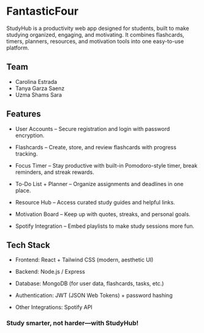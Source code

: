 # FantasticFour
StudyHub is a productivity web app designed for students, built to make studying organized, engaging, and motivating. It combines flashcards, timers, planners, resources, and motivation tools into one easy-to-use platform.

## Team
- Carolina Estrada
- Tanya Garza Saenz
- Uzma Shams Sara

## Features
- User Accounts – Secure registration and login with password encryption.

- Flashcards – Create, store, and review flashcards with progress tracking.

- Focus Timer – Stay productive with built-in Pomodoro-style timer, break reminders, and streak rewards.

- To-Do List + Planner – Organize assignments and deadlines in one place.

- Resource Hub – Access curated study guides and helpful links.

- Motivation Board – Keep up with quotes, streaks, and personal goals.

- Spotify Integration – Embed playlists to make study sessions more fun.

## Tech Stack
- Frontend: React + Tailwind CSS (modern, aesthetic UI)

- Backend: Node.js / Express

- Database: MongoDB (for user data, flashcards, tasks, etc.)

- Authentication: JWT (JSON Web Tokens) + password hashing

- Other Integrations: Spotify API

### Study smarter, not harder—with StudyHub!